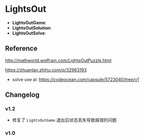 # LightsOut

- **LightsOutGame**: 
- **LightsOutSolution**: 
- **LightsOutSolve**: 

## Reference

http://mathworld.wolfram.com/LightsOutPuzzle.html

https://zhuanlan.zhihu.com/p/32963193

- solve use ai:
https://codeocean.com/capsule/5723040/tree/v1

## Changelog

### v1.2

- 修复了 `LightsOutGame` 退出后状态丢失导致报错的问题

### v1.0